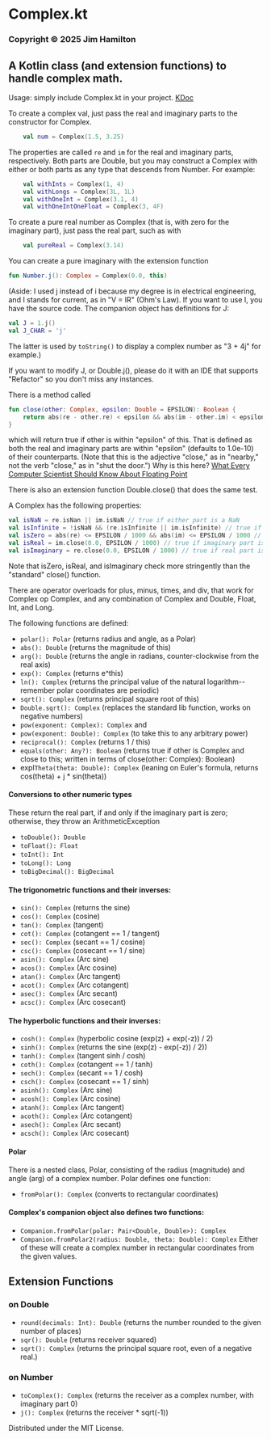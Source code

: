 # Complex.kt
### Copyright © 2025 Jim Hamilton
## A Kotlin class (and extension functions) to handle complex math.

Usage: simply include Complex.kt in your project. 
[KDoc](https://hamiltonjim.github.io/complex/index.html)

To create a complex val, just pass the real and 
imaginary parts to the constructor for Complex. 
```kotlin
    val num = Complex(1.5, 3.25)
```
The properties are called `re` and `im` for
the real and imaginary parts, respectively.
Both parts are Double, but you may construct a 
Complex with either or both parts as any type 
that descends from Number. For example:
```kotlin
    val withInts = Complex(1, 4)
    val withLongs = Complex(3L, 1L)
    val withOneInt = Complex(3.1, 4)
    val withOneIntOneFloat = Complex(3, 4F)
```

To create a pure real number as Complex (that is,
with zero for the imaginary part), just pass the
real part, such as with
```kotlin
    val pureReal = Complex(3.14)
```
You can create a pure imaginary with the extension
function 
```kotlin
fun Number.j(): Complex = Complex(0.0, this)

```
(Aside: I used j instead of i because my degree is
in electrical engineering, and I stands for current, 
as in "V = IR" (Ohm's Law). If you want to use I, you have the 
source code. The companion object has definitions 
for J:
```kotlin
val J = 1.j()
val J_CHAR = 'j'
```
The latter is used by `toString()` to display a
complex number as "3 + 4j" for example.)

If you want to modify J, or Double.j(), please do it 
with an IDE that supports "Refactor" so you don't 
miss any instances.

There is a method called
```kotlin
fun close(other: Complex, epsilon: Double = EPSILON): Boolean {
    return abs(re - other.re) < epsilon && abs(im - other.im) < epsilon
}
```
which will return
true if other is within "epsilon" of this. That is
defined as both the real and imaginary parts are
within "epsilon" (defaults to 1.0e-10) of their
counterparts. (Note that this is the adjective
"close," as in "nearby," not the verb "close," as
in "shut the door.") Why is this here? [What
Every Computer Scientist Should Know About
Floating Point](https://docs.oracle.com/cd/E19957-01/806-3568/ncg_goldberg.html)

There is also an extension function Double.close()
that does the same test.

A Complex has the following properties:
```kotlin
val isNaN = re.isNan || im.isNaN // true if either part is a NaN
val isInfinite = !isNaN && (re.isInfinite || im.isInfinite) // true if !isNan and either part is infinite
val isZero = abs(re) <= EPSILON / 1000 && abs(im) <= EPSILON / 1000 // true if both parts are "close" to zero
val isReal = im.close(0.0, EPSILON / 1000) // true if imaginary part is zero
val isImaginary = re.close(0.0, EPSILON / 1000) // true if real part is zero
```
Note that isZero, isReal, and isImaginary check
more stringently than the "standard" close() 
function.

There are operator overloads for plus, minus, times,
and div, that work for Complex op Complex, and any
combination of Complex and Double, Float, Int, and
Long.

The following functions are defined:
- `polar(): Polar` (returns radius and angle, as a Polar)
- `abs(): Double` (returns the magnitude of this)
- `arg(): Double` (returns the angle in radians,
  counter-clockwise from the real axis)
- `exp(): Complex` (returns e^this)
- `ln(): Complex` (returns the principal value of the natural logarithm--
remember polar coordinates are periodic)
- `sqrt(): Complex` (returns principal square root of this)
- `Double.sqrt(): Complex` (replaces the standard lib function, 
works on negative numbers)
- `pow(exponent: Complex): Complex` and
- `pow(exponent: Double): Complex` (to take this to
any arbitrary power)
- `reciprocal(): Complex` (returns 1 / this)
- `equals(other: Any?): Boolean` (returns true
if other is Complex and close to this; written
in terms of close(other: Complex): Boolean)
- expI`Theta(theta: Double): Complex` (leaning on
Euler's formula, returns cos(theta) + j * sin(theta))

#### Conversions to other numeric types

These return the real part, if and only
if the imaginary part is zero; otherwise,
they throw an ArithmeticException
- `toDouble(): Double`
- `toFloat(): Float`
- `toInt(): Int`
- `toLong(): Long`
- `toBigDecimal(): BigDecimal`


#### The trigonometric functions and their inverses:

- `sin(): Complex` (returns the sine)
- `cos(): Complex` (cosine)
- `tan(): Complex` (tangent)
- `cot(): Complex` (cotangent == 1 / tangent)
- `sec(): Complex` (secant == 1 / cosine)
- `csc(): Complex` (cosecant == 1 / sine)
- `asin(): Complex` (Arc sine)
- `acos(): Complex` (Arc cosine)
- `atan(): Complex` (Arc tangent)
- `acot(): Complex` (Arc cotangent)
- `asec(): Complex` (Arc secant)
- `acsc(): Complex` (Arc cosecant)

#### The hyperbolic functions and their inverses:

- `cosh(): Complex` (hyperbolic cosine (exp(z) + exp(-z)) / 2)
- `sinh(): Complex` (returns the sine (exp(z) - exp(-z)) / 2))
- `tanh(): Complex` (tangent sinh / cosh)
- `coth(): Complex` (cotangent == 1 / tanh)
- `sech(): Complex` (secant == 1 / cosh)
- `csch(): Complex` (cosecant == 1 / sinh)
- `asinh(): Complex` (Arc sine)
- `acosh(): Complex` (Arc cosine)
- `atanh(): Complex` (Arc tangent)
- `acoth(): Complex` (Arc cotangent)
- `asech(): Complex` (Arc secant)
- `acsch(): Complex` (Arc cosecant)

#### Polar

There is a nested class, Polar, consisting of the
radius (magnitude) and angle (arg) of a complex
number. Polar defines one function:
- `fromPolar(): Complex` (converts to rectangular
coordinates)

#### Complex's companion object also defines two functions:

- `Companion.fromPolar(polar: Pair<Double, Double>): Complex`
- `Companion.fromPolar2(radius: Double, theta: Double): Complex`
Either of these will create a complex number in
rectangular coordinates from the given values.

## Extension Functions
### on Double

- `round(decimals: Int): Double` (returns the
number rounded to the given number of places)
- `sqr(): Double` (returns receiver squared)
- `sqrt(): Complex` (returns the principal square
root, even of a negative real.)

### on Number

- `toComplex(): Complex` (returns the receiver as
a complex number, with imaginary part 0)
- `j(): Complex` (returns the receiver * sqrt(-1))

Distributed under the MIT License.